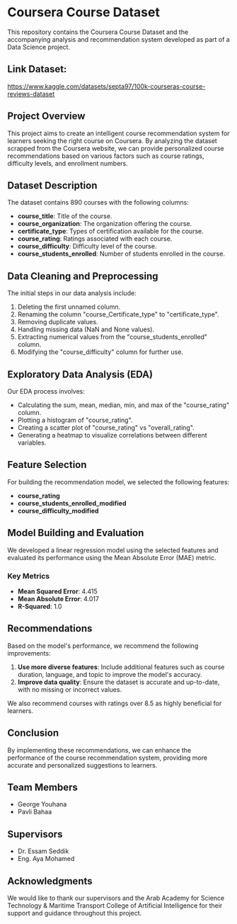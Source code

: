 # Coursera Course Dataset

This repository contains the Coursera Course Dataset and the accompanying analysis and recommendation system developed as part of a Data Science project.
## Link Dataset:
https://www.kaggle.com/datasets/septa97/100k-courseras-course-reviews-dataset 

## Project Overview

This project aims to create an intelligent course recommendation system for learners seeking the right course on Coursera. By analyzing the dataset scrapped from the Coursera website, we can provide personalized course recommendations based on various factors such as course ratings, difficulty levels, and enrollment numbers.

## Dataset Description

The dataset contains 890 courses with the following columns:

- **course_title**: Title of the course.
- **course_organization**: The organization offering the course.
- **certificate_type**: Types of certification available for the course.
- **course_rating**: Ratings associated with each course.
- **course_difficulty**: Difficulty level of the course.
- **course_students_enrolled**: Number of students enrolled in the course.

## Data Cleaning and Preprocessing

The initial steps in our data analysis include:

1. Deleting the first unnamed column.
2. Renaming the column "course_Certificate_type" to "certificate_type".
3. Removing duplicate values.
4. Handling missing data (NaN and None values).
5. Extracting numerical values from the "course_students_enrolled" column.
6. Modifying the "course_difficulty" column for further use.

## Exploratory Data Analysis (EDA)

Our EDA process involves:

- Calculating the sum, mean, median, min, and max of the "course_rating" column.
- Plotting a histogram of "course_rating".
- Creating a scatter plot of "course_rating" vs "overall_rating".
- Generating a heatmap to visualize correlations between different variables.

## Feature Selection

For building the recommendation model, we selected the following features:

- **course_rating**
- **course_students_enrolled_modified**
- **course_difficulty_modified**

## Model Building and Evaluation

We developed a linear regression model using the selected features and evaluated its performance using the Mean Absolute Error (MAE) metric.

### Key Metrics

- **Mean Squared Error**: 4.415
- **Mean Absolute Error**: 4.017
- **R-Squared**: 1.0

## Recommendations

Based on the model's performance, we recommend the following improvements:

1. **Use more diverse features**: Include additional features such as course duration, language, and topic to improve the model's accuracy.
2. **Improve data quality**: Ensure the dataset is accurate and up-to-date, with no missing or incorrect values.

We also recommend courses with ratings over 8.5 as highly beneficial for learners.

## Conclusion

By implementing these recommendations, we can enhance the performance of the course recommendation system, providing more accurate and personalized suggestions to learners.

## Team Members

- George Youhana
- Pavli Bahaa

## Supervisors

- Dr. Essam Seddik
- Eng. Aya Mohamed

## Acknowledgments

We would like to thank our supervisors and the Arab Academy for Science Technology & Maritime Transport College of Artificial Intelligence for their support and guidance throughout this project.
